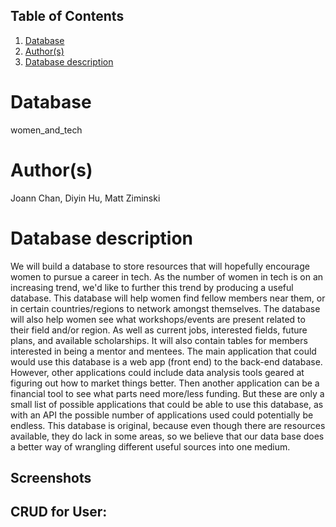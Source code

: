 ## Table of Contents
1. [Database](#database)
1. [Author(s)](#author)
1. [Database description](#description)
# Database
women_and_tech
# Author(s)
Joann Chan, 
Diyin Hu, 
Matt Ziminski
# Database description
We will build a database to store resources that will hopefully encourage women to pursue a career in tech. As the number of women in tech is on an increasing trend, we'd like to further this trend by producing a useful database. This database will help women find fellow members near them, or in certain countries/regions to network amongst themselves. The database will also help women see what workshops/events are present related to their field and/or region. As well as current jobs, interested fields, future plans, and available scholarships. It will also contain tables for members interested in being a mentor and mentees. The main application that could would use this database is a web app (front end) to the back-end database. However, other applications could include data analysis tools geared at figuring out how to market things better. Then another application can be a financial tool to see what parts need more/less funding. But these are only a small list of possible applications that could be able to use this database, as with an API the possible number of applications used could potentially be endless. This database is original, because even though there are resources available, they do lack in some areas, so we believe that our data base does a better way of wrangling different useful sources into one medium.

## Screenshots

## CRUD for User:

